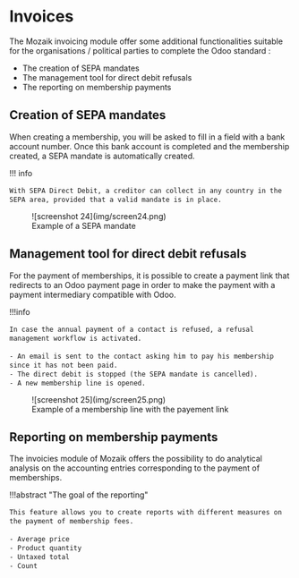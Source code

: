 # Invoices

The Mozaik invoicing module offer some additional functionalities suitable for the organisations / political parties to complete the Odoo standard :

- The creation of SEPA mandates
- The management tool for direct debit refusals
- The reporting on membership payments 

## Creation of SEPA mandates 

When creating a membership, you will be asked to fill in a field with a bank account number. Once this bank account is completed and the membership created, a SEPA mandate is automatically created.

!!! info 

    With SEPA Direct Debit, a creditor can collect in any country in the SEPA area, provided that a valid mandate is in place.

<figure markdown>
![screenshot 24](img/screen24.png)
<figcaption>Example of a SEPA mandate</figcaption>
</figure>

## Management tool for direct debit refusals

For the payment of memberships, it is possible to create a payment link that redirects to an Odoo payment page in order to make the payment with a payment intermediary compatible with Odoo.

!!!info 

    In case the annual payment of a contact is refused, a refusal management workflow is activated. 

    - An email is sent to the contact asking him to pay his membership since it has not been paid.
    - The direct debit is stopped (the SEPA mandate is cancelled).
    - A new membership line is opened. 

<figure markdown>
![screenshot 25](img/screen25.png)
<figcaption>Example of a membership line with the payement link</figcaption>
</figure>

## Reporting on membership payments

The invoicies module of Mozaik offers the possibility to do analytical analysis on the accounting entries corresponding to the payment of memberships.

!!!abstract "The goal of the reporting"

    This feature allows you to create reports with different measures on the payment of membership fees. 

    - Average price
    - Product quantity
    - Untaxed total
    - Count